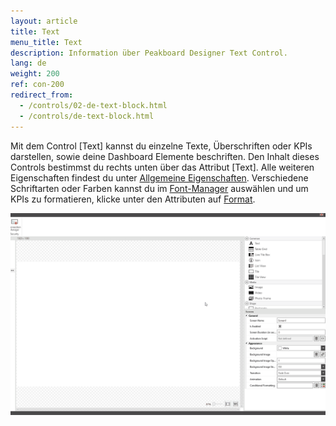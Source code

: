 ```yaml
---
layout: article
title: Text
menu_title: Text
description: Information über Peakboard Designer Text Control.
lang: de
weight: 200
ref: con-200
redirect_from:
  - /controls/02-de-text-block.html
  - /controls/de-text-block.html
---
```


Mit dem Control [Text] kannst du einzelne Texte, Überschriften oder KPIs darstellen, sowie deine Dashboard Elemente beschriften.
Den Inhalt dieses Controls bestimmst du rechts unten über das Attribut [Text]. 
Alle weiteren Eigenschaften findest du unter [Allgemeine Eigenschaften](/controls/01-de-allgemeine-eigenschaften.html).
Verschiedene Schriftarten oder Farben kannst du im [Font-Manager](/misc/04-de-fonts.html) auswählen und um KPIs zu formatieren, klicke unter den Attributen auf [Format](/misc/03-de-formatieren-von-Werten.html).

![image_1](/assets/images/Controls/Text/text01.gif)
